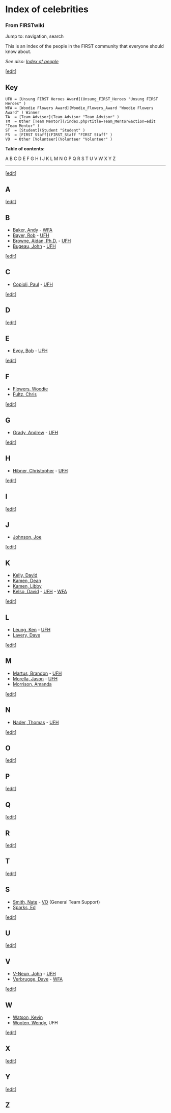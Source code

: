 

# Index of celebrities

### From FIRSTwiki

Jump to: navigation, search

This is an index of the people in the FIRST community that everyone should
know about.

_See also: [Index of people](Index_of_people "Index of people" )_

[[edit](/index.php?title=Index_of_celebrities&action=edit&section=1 "Edit
section: Key" )]

## Key

    
    
    UFH = [Unsung FIRST Heroes Award](Unsung_FIRST_Heroes "Unsung FIRST Heroes" )
    WFA = [Woodie Flowers Award](Woodie_Flowers_Award "Woodie Flowers Award" ) Winner
    TA  = [Team Advisor](Team_Advisor "Team Advisor" )
    TM  = Other [Team Mentor](/index.php?title=Team_Mentor&action=edit "Team Mentor" )
    ST  = [Student](Student "Student" )
    FS  = [FIRST Staff](FIRST_Staff "FIRST Staff" )
    VO  = Other [Volunteer](Volunteer "Volunteer" )
    

  

**Table of contents:**

A B C D E F G H I J K L M N O P Q R S T U V W X Y Z  
  
---  
  
[[edit](/index.php?title=Index_of_celebrities&action=edit&section=2 "Edit
section: A" )]

## A

[[edit](/index.php?title=Index_of_celebrities&action=edit&section=3 "Edit
section: B" )]

## B

  * [Baker, Andy](Andy_Baker "Andy Baker" ) \- [WFA](Woodie_Flowers_Award "Woodie Flowers Award" )
  * [Bayer, Rob](/index.php?title=Rob_Bayer&action=edit "Rob Bayer" ) \- [UFH](Unsung_FIRST_Heroes "Unsung FIRST Heroes" )
  * [Browne, Aidan, Ph.D.](/index.php?title=Aidan_Browne&action=edit "Aidan Browne" ) \- [UFH](Unsung_FIRST_Heroes "Unsung FIRST Heroes" )
  * [Bugeau, John](/index.php?title=John_Bugeau&action=edit "John Bugeau" ) \- [UFH](Unsung_FIRST_Heroes "Unsung FIRST Heroes" )

[[edit](/index.php?title=Index_of_celebrities&action=edit&section=4 "Edit
section: C" )]

## C

  * [Copioli, Paul](Paul_Copioli "Paul Copioli" ) \- [UFH](Unsung_FIRST_Heroes "Unsung FIRST Heroes" )

[[edit](/index.php?title=Index_of_celebrities&action=edit&section=5 "Edit
section: D" )]

## D

[[edit](/index.php?title=Index_of_celebrities&action=edit&section=6 "Edit
section: E" )]

## E

  * [Evoy, Bob](/index.php?title=Bob_Evoy&action=edit "Bob Evoy" ) \- [UFH](Unsung_FIRST_Heroes "Unsung FIRST Heroes" )

[[edit](/index.php?title=Index_of_celebrities&action=edit&section=7 "Edit
section: F" )]

## F

  * [Flowers, Woodie](Woodie_Flowers "Woodie Flowers" )
  * [Fultz, Chris](Chris_Fultz "Chris Fultz" )

[[edit](/index.php?title=Index_of_celebrities&action=edit&section=8 "Edit
section: G" )]

## G

  * [Grady, Andrew](/index.php?title=Andrew_Grady&action=edit "Andrew Grady" ) \- [UFH](Unsung_FIRST_Heroes "Unsung FIRST Heroes" )

[[edit](/index.php?title=Index_of_celebrities&action=edit&section=9 "Edit
section: H" )]

## H

  * [Hibner, Christopher](/index.php?title=Christopher_Hibner&action=edit "Christopher Hibner" ) \- [UFH](Unsung_FIRST_Heroes "Unsung FIRST Heroes" )

[[edit](/index.php?title=Index_of_celebrities&action=edit&section=10 "Edit
section: I" )]

## I

[[edit](/index.php?title=Index_of_celebrities&action=edit&section=11 "Edit
section: J" )]

## J

  * [Johnson, Joe](Joe_Johnson "Joe Johnson" )

[[edit](/index.php?title=Index_of_celebrities&action=edit&section=12 "Edit
section: K" )]

## K

  * [Kelly, David](/index.php?title=David_Kelly&action=edit "David Kelly" )
  * [Kamen, Dean](Dean_Kamen "Dean Kamen" )
  * [Kamen, Libby](Libby_Kamen "Libby Kamen" )
  * [Kelso, David](David_Kelso "David Kelso" ) \- [UFH](Unsung_FIRST_Heroes "Unsung FIRST Heroes" ) \- [WFA](Woodie_Flowers_Award "Woodie Flowers Award" )

[[edit](/index.php?title=Index_of_celebrities&action=edit&section=13 "Edit
section: L" )]

## L

  * [Leung, Ken](/index.php?title=Ken_Leung&action=edit "Ken Leung" ) \- [UFH](Unsung_FIRST_Heroes "Unsung FIRST Heroes" )
  * [Lavery, Dave](Dave_Lavery "Dave Lavery" )

[[edit](/index.php?title=Index_of_celebrities&action=edit&section=14 "Edit
section: M" )]

## M

  * [Martus, Brandon](Brandon_Martus "Brandon Martus" ) \- [UFH](Unsung_FIRST_Heroes "Unsung FIRST Heroes" )
  * [Morella, Jason](/index.php?title=Jason_Morrella&action=edit "Jason Morrella" ) \- [UFH](Unsung_FIRST_Heroes "Unsung FIRST Heroes" )
  * [Morrison, Amanda](/index.php?title=Amanda_Morrison&action=edit "Amanda Morrison" )

[[edit](/index.php?title=Index_of_celebrities&action=edit&section=15 "Edit
section: N" )]

## N

  * [Nader, Thomas](/index.php?title=Thomas_Nader&action=edit "Thomas Nader" ) \- [UFH](Unsung_FIRST_Heroes "Unsung FIRST Heroes" )

[[edit](/index.php?title=Index_of_celebrities&action=edit&section=16 "Edit
section: O" )]

## O

[[edit](/index.php?title=Index_of_celebrities&action=edit&section=17 "Edit
section: P" )]

## P

[[edit](/index.php?title=Index_of_celebrities&action=edit&section=18 "Edit
section: Q" )]

## Q

[[edit](/index.php?title=Index_of_celebrities&action=edit&section=19 "Edit
section: R" )]

## R

[[edit](/index.php?title=Index_of_celebrities&action=edit&section=20 "Edit
section: T" )]

## T

[[edit](/index.php?title=Index_of_celebrities&action=edit&section=21 "Edit
section: S" )]

## S

  * [Smith, Nate](Nate_Smith "Nate Smith" ) \- [VO](Volunteer "Volunteer" ) (General Team Support) 
  * [Sparks, Ed](/index.php?title=Ed_Sparks&action=edit "Ed Sparks" )

[[edit](/index.php?title=Index_of_celebrities&action=edit&section=22 "Edit
section: U" )]

## U

[[edit](/index.php?title=Index_of_celebrities&action=edit&section=23 "Edit
section: V" )]

## V

  * [V-Neun, John](/index.php?title=John_V-Neun&action=edit "John V-Neun" ) \- [UFH](Unsung_FIRST_Heroes "Unsung FIRST Heroes" )
  * [Verbrugge, Dave](Dave_Verbrugge "Dave Verbrugge" ) \- [WFA](Woodie_Flowers_Award "Woodie Flowers Award" )

[[edit](/index.php?title=Index_of_celebrities&action=edit&section=24 "Edit
section: W" )]

## W

  * [Watson, Kevin](Kevin_Watson "Kevin Watson" )
  * [Wooten, Wendy](/index.php?title=Wendy_Wooten&action=edit "Wendy Wooten" ), UFH 

[[edit](/index.php?title=Index_of_celebrities&action=edit&section=25 "Edit
section: X" )]

## X

[[edit](/index.php?title=Index_of_celebrities&action=edit&section=26 "Edit
section: Y" )]

## Y

[[edit](/index.php?title=Index_of_celebrities&action=edit&section=27 "Edit
section: Z" )]

## Z

